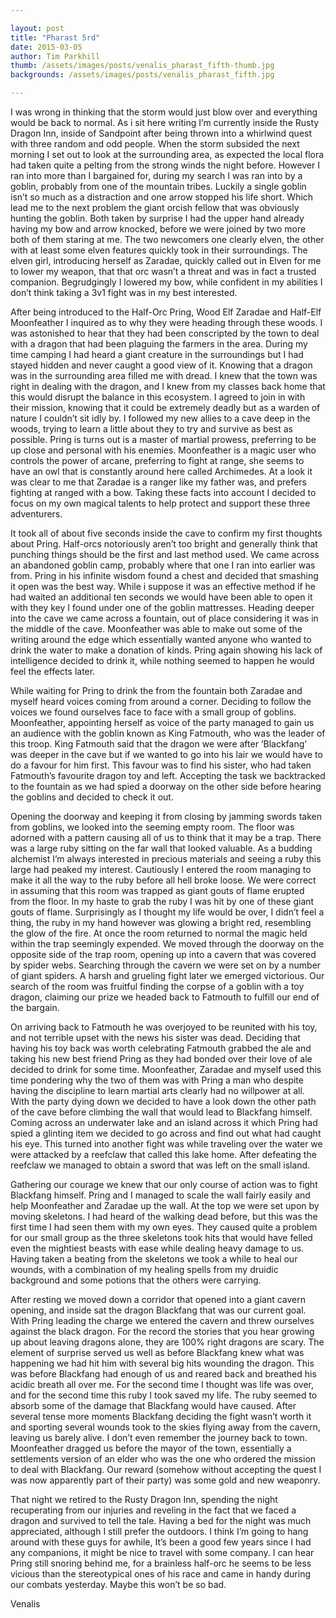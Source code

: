 ```yaml
---

layout: post
title: "Pharast 5rd"
date: 2015-03-05
author: Tim Parkhill
thumb: /assets/images/posts/venalis_pharast_fifth-thumb.jpg
backgrounds: /assets/images/posts/venalis_pharast_fifth.jpg

---
```


I was wrong in thinking that the storm would just blow over and everything would be back to normal. As i sit here writing I’m currently inside the Rusty Dragon Inn, inside of Sandpoint after being thrown into a whirlwind quest with three random and odd people. When the storm subsided the next morning I set out to look at the surrounding area, as expected the local flora had taken quite a pelting from the strong winds the night before. However I ran into more than I bargained for, during my search I was ran into by a goblin, probably from one of the mountain tribes. Luckily a single goblin isn’t so much as a distraction and one arrow stopped his life short. Which lead me to the next problem the giant orcish fellow that was obviously hunting the goblin. Both taken by surprise I had the upper hand already having my bow and arrow knocked, before we were joined by two more both of them staring at me. The two newcomers one clearly elven, the other with at least some elven features quickly took in their surroundings. The elven girl, introducing herself as Zaradae, quickly called out in Elven for me to lower my weapon, that that orc wasn’t a threat and was in fact a trusted companion. Begrudgingly I lowered my bow, while confident in my abilities I don’t think taking a 3v1 fight was in my best interested.


After being introduced to the Half-Orc Pring, Wood Elf Zaradae and Half-Elf Moonfeather I inquired as to why they were heading through these woods. I was astonished to hear that they had been conscripted by the town to deal with a dragon that had been plaguing the farmers in the area. During my time camping I had heard a giant creature in the surroundings but I had stayed hidden and never caught a good view of it. Knowing that a dragon was in the surrounding area filled me with dread. I knew that the town was right in dealing with the dragon, and I knew from my classes back home that this would disrupt the balance in this ecosystem. I agreed to join in with their mission, knowing that it could be extremely deadly but as a warden of nature I couldn’t sit idly by. I followed my new allies to a cave deep in the woods, trying to learn a little about they to try and survive as best as possible. Pring is turns out is a master of martial prowess, preferring to be up close and personal with his enemies. Moonfeather is a magic user who controls the power of arcane, preferring to fight at range, she seems to have an owl that is constantly around here called Archimedes. At a look it was clear to me that Zaradae is a ranger like my father was, and prefers fighting at ranged with a bow. Taking these facts into account I decided to focus on my own magical talents to help protect and support these three adventurers.


It took all of about five seconds inside the cave to confirm my first thoughts about Pring. Half-orcs notoriously aren’t too bright and generally think that punching things should be the first and last method used. We came across an abandoned goblin camp, probably where that one I ran into earlier was from. Pring in his infinite wisdom found a chest and decided that smashing it open was the best way. While i suppose it was an effective method if he had waited an additional ten seconds we would have been able to open it with they key I found under one of the goblin mattresses. Heading deeper into the cave we came across a fountain, out of place considering it was in the middle of the cave. Moonfeather was able to make out some of the writing around the edge which essentially wanted anyone who wanted to drink the water to make a donation of kinds. Pring again showing his lack of intelligence decided to drink it, while nothing seemed to happen he would feel the effects later.

While waiting for Pring to drink the from the fountain both Zaradae and myself heard voices coming from around a corner. Deciding to follow the voices we found ourselves face to face with a small group of goblins. Moonfeather, appointing herself as voice of the party managed to gain us an audience with the goblin known as King Fatmouth, who was the leader of this troop. King Fatmouth said that the dragon we were after ‘Blackfang’ was deeper in the cave but if we wanted to go into his lair we would have to do a favour for him first. This favour was to find his sister, who had taken Fatmouth’s favourite dragon toy and left. Accepting the task we backtracked to the fountain as we had spied a doorway on the other side before hearing the goblins and decided to check it out.


Opening the doorway and keeping it from closing by jamming swords taken from goblins, we looked into the seeming empty room. The floor was adorned with a pattern causing all of us to think that it may be a trap. There was a large ruby sitting on the far wall that looked valuable. As a budding alchemist I’m always interested in precious materials and seeing a ruby this large had peaked my interest. Cautiously I entered the room managing to make it all the way to the ruby before all hell broke loose. We were correct in assuming that this room was trapped as giant gouts of flame erupted from the floor. In my haste to grab the ruby I was hit by one of these giant gouts of flame. Surprisingly as I thought my life would be over, I didn’t feel a thing, the ruby in my hand however was glowing a bright red, resembling the glow of the fire. At once the room returned to normal the magic held within the trap seemingly expended. We moved through the doorway on the opposite side of the trap room, opening up into a cavern that was covered by spider webs. Searching through the cavern we were set on by a number of giant spiders. A harsh and grueling fight later we emerged victorious. Our search of the room was fruitful finding the corpse of a goblin with a toy dragon, claiming our prize we headed back to Fatmouth to fulfill our end of the bargain.


On arriving back to Fatmouth he was overjoyed to be reunited with his toy, and not terrible upset with the news his sister was dead. Deciding that having his toy back was worth celebrating Fatmouth grabbed the ale and taking his new best friend Pring as they had bonded over their love of ale decided to drink for some time. Moonfeather, Zaradae and myself used this time pondering why the two of them was with Pring a man who despite having the discipline to learn martial arts clearly had no willpower at all. With the party dying down we decided to have a look down the other path of the cave before climbing the wall that would lead to Blackfang himself. Coming across an underwater lake and an island across it which Pring had spied a glinting item we decided to go across and find out what had caught his eye. This turned into another fight was while traveling over the water we were attacked by a reefclaw that called this lake home. After defeating the reefclaw we managed to obtain a sword that was left on the small island.


Gathering our courage we knew that our only course of action was to fight Blackfang himself. Pring and I managed to scale the wall fairly easily and help Moonfeather and Zaradae up the wall. At the top we were set upon by moving skeletons. I had heard of the walking dead before, but this was the first time I had seen them with my own eyes. They caused quite a problem for our small group as the three skeletons took hits that would have felled even the mightiest beasts with ease while dealing heavy damage to us. Having taken a beating from the skeletons we took a while to heal our wounds, with a combination of my healing spells from my druidic background and some potions that the others were carrying. 


After resting we moved down a corridor that opened into a giant cavern opening, and inside sat the dragon Blackfang that was our current goal. With Pring leading the charge we entered the cavern and threw ourselves against the black dragon. For the record the stories that you hear growing up about leaving dragons alone, they are 100% right dragons are scary. The element of surprise served us well as before Blackfang knew what was happening we had hit him with several big hits wounding the dragon. This was before Blackfang had enough of us and reared back and breathed his acidic breath all over me. For the second time I thought was life was over, and for the second time this ruby I took saved my life. The ruby seemed to absorb some of the damage that Blackfang would have caused. After several tense more moments Blackfang deciding the fight wasn’t worth it and sporting several wounds took to the skies flying away from the cavern, leaving us barely alive. I don’t even remember the journey back to town. Moonfeather dragged us before the mayor of the town, essentially a settlements version of an elder who was the one who ordered the mission to deal with Blackfang. Our reward (somehow without accepting the quest I was now apparently part of their party) was some gold and new weaponry. 


That night we retired to the Rusty Dragon Inn, spending the night recuperating from our injuries and reveling in the fact that we faced a dragon and survived to tell the tale. Having a bed for the night was much appreciated, although I still prefer the outdoors. I think I’m going to hang around with these guys for awhile, It’s been a good few years since I had any companions, it might be nice to travel with some company. I can hear Pring still snoring behind me, for a brainless half-orc he seems to be less vicious than the stereotypical ones of his race and came in handy during our combats yesterday. Maybe this won’t be so bad. 

Venalis
